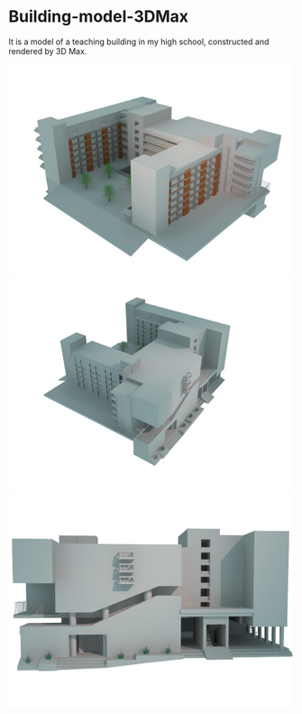 # Building-model-3DMax
It is a model of a teaching building in my high school, constructed and rendered by 3D Max.  

![](https://github.com/WangSiman-Carol/Building-model-3DMax/blob/master/D_render3.jpg)![](https://github.com/WangSiman-Carol/Building-model-3DMax/blob/master/D_render2.jpg) ![](https://github.com/WangSiman-Carol/Building-model-3DMax/blob/master/D_render.png)
